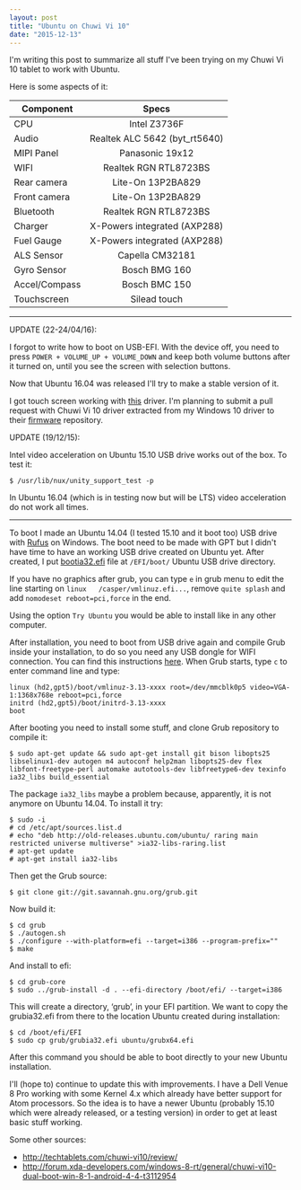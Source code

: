 ```yaml
---
layout: post
title: "Ubuntu on Chuwi Vi 10"
date: "2015-12-13"
---
```


I'm writing this post to summarize all stuff I've been trying on my Chuwi Vi 10 tablet to work with Ubuntu.

Here is some aspects of it:

| Component     | Specs                           |
|---------------|:-------------------------------:|
| CPU           | Intel Z3736F                    |
| Audio         | Realtek ALC 5642 (byt_rt5640)   |
| MIPI Panel    | Panasonic 19x12                 |
| WIFI          | Realtek RGN RTL8723BS           |
| Rear camera   | Lite-On 13P2BA829               |
| Front camera  | Lite-On 13P2BA829               |
| Bluetooth     | Realtek RGN RTL8723BS           |
| Charger       | X-Powers integrated (AXP288)    |
| Fuel Gauge    | X-Powers integrated (AXP288)    |
| ALS Sensor    | Capella CM32181                 |
| Gyro Sensor   | Bosch BMG 160                   |
| Accel/Compass | Bosch BMC 150                   |
| Touchscreen   | Silead touch                    |

---

UPDATE (22-24/04/16):

I forgot to write how to boot on USB-EFI. With the device off, you need to press `POWER + VOLUME_UP + VOLUME_DOWN` and keep both volume buttons after it turned on, until you see the screen with selection buttons.

Now that Ubuntu 16.04 was released I'll try to make a stable version of it.

I got touch screen working with [this](https://github.com/onitake/gslx680-acpi) driver. I'm planning to submit a pull request with Chuwi Vi 10 driver extracted from my Windows 10 driver to their [firmware](https://github.com/onitake/gsl-firmware) repository.

UPDATE (19/12/15):

Intel video acceleration on Ubuntu 15.10 USB drive works out of the box. To test it:

    $ /usr/lib/nux/unity_support_test -p

In Ubuntu 16.04 (which is in testing now but will be LTS) video acceleration do not work all times.

---

To boot I made an Ubuntu 14.04 (I tested 15.10 and it boot too) USB drive with [Rufus](https://rufus.akeo.ie/) on Windows. The boot need to be made with GPT but I didn't have time to have an working USB drive created on Ubuntu yet. After created, I put [bootia32.efi](https://github.com/jfwells/linux-asus-t100ta/blob/master/boot/bootia32.efi) file at `/EFI/boot/` Ubuntu USB drive directory.

If you have no graphics after grub, you can type `e` in grub menu to edit the line starting on `linux	/casper/vmlinuz.efi...`, remove `quite splash` and add `nomodeset reboot=pci,force` in the end.

Using the option `Try Ubuntu` you would be able to install like in any other computer.

After installation, you need to boot from USB drive again and compile Grub inside your installation, to do so you need any USB dongle for WIFI connection. You can find this instructions [here](http://www.jfwhome.com/2014/03/07/perfect-ubuntu-or-other-linux-on-the-asus-transformer-book-t100/). When Grub starts, type `c` to enter command line and type:

    linux (hd2,gpt5)/boot/vmlinuz-3.13-xxxx root=/dev/mmcblk0p5 video=VGA-1:1368x768e reboot=pci,force
    initrd (hd2,gpt5)/boot/initrd-3.13-xxxx
    boot

After booting you need to install some stuff, and clone Grub repository to compile it:

    $ sudo apt-get update && sudo apt-get install git bison libopts25 libselinux1-dev autogen m4 autoconf help2man libopts25-dev flex libfont-freetype-perl automake autotools-dev libfreetype6-dev texinfo ia32_libs build_essential

The package `ia32_libs` maybe a problem because, apparently, it is not anymore on Ubuntu 14.04. To install it try:

    $ sudo -i
    # cd /etc/apt/sources.list.d
    # echo "deb http://old-releases.ubuntu.com/ubuntu/ raring main restricted universe multiverse" >ia32-libs-raring.list
    # apt-get update
    # apt-get install ia32-libs

Then get the Grub source:

    $ git clone git://git.savannah.gnu.org/grub.git

Now build it:

    $ cd grub
    $ ./autogen.sh
    $ ./configure --with-platform=efi --target=i386 --program-prefix=""
    $ make

And install to efi:

    $ cd grub-core
    $ sudo ../grub-install -d . --efi-directory /boot/efi/ --target=i386

This will create a directory, ‘grub’, in your EFI partition.
We want to copy the grubia32.efi from there to the location Ubuntu created during installation:

    $ cd /boot/efi/EFI
    $ sudo cp grub/grubia32.efi ubuntu/grubx64.efi

After this command you should be able to boot directly to your new Ubuntu installation.

I'll (hope to) continue to update this with improvements.
I have a Dell Venue 8 Pro working with some Kernel 4.x which already have better support for Atom processors. So the idea is to have a newer Ubuntu (probably 15.10 which were already released, or a testing version) in order to get at least basic stuff working.

Some other sources:

* <http://techtablets.com/chuwi-vi10/review/>
* <http://forum.xda-developers.com/windows-8-rt/general/chuwi-vi10-dual-boot-win-8-1-android-4-4-t3112954>
